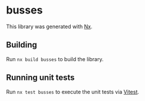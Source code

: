 # busses

This library was generated with [Nx](https://nx.dev).

## Building

Run `nx build busses` to build the library.

## Running unit tests

Run `nx test busses` to execute the unit tests via [Vitest](https://vitest.dev/).
